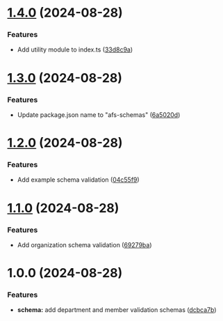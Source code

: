 # [1.4.0](https://github.com/Naternelson/afs-schemas/compare/v1.3.0...v1.4.0) (2024-08-28)


### Features

* Add utility module to index.ts ([33d8c9a](https://github.com/Naternelson/afs-schemas/commit/33d8c9a078bdc610700dddd11eb150d1453c6336))

# [1.3.0](https://github.com/Naternelson/afs-schemas/compare/v1.2.0...v1.3.0) (2024-08-28)


### Features

* Update package.json name to "afs-schemas" ([6a5020d](https://github.com/Naternelson/afs-schemas/commit/6a5020dd9992d7d19be3549851ac925797a0d485))

# [1.2.0](https://github.com/Naternelson/afs-schemas/compare/v1.1.0...v1.2.0) (2024-08-28)


### Features

* Add example schema validation ([04c55f9](https://github.com/Naternelson/afs-schemas/commit/04c55f925ce0a45b708e9b8705eb311d92d07552))

# [1.1.0](https://github.com/Naternelson/afs-schemas/compare/v1.0.0...v1.1.0) (2024-08-28)


### Features

* Add organization schema validation ([69279ba](https://github.com/Naternelson/afs-schemas/commit/69279ba3056ffa78bf8b7b9ea31f32014627d939))

# 1.0.0 (2024-08-28)


### Features

* **schema:** add department and member validation schemas ([dcbca7b](https://github.com/Naternelson/afs-schemas/commit/dcbca7bc7fa4823e383ed81177df7a3ded55b7be))
